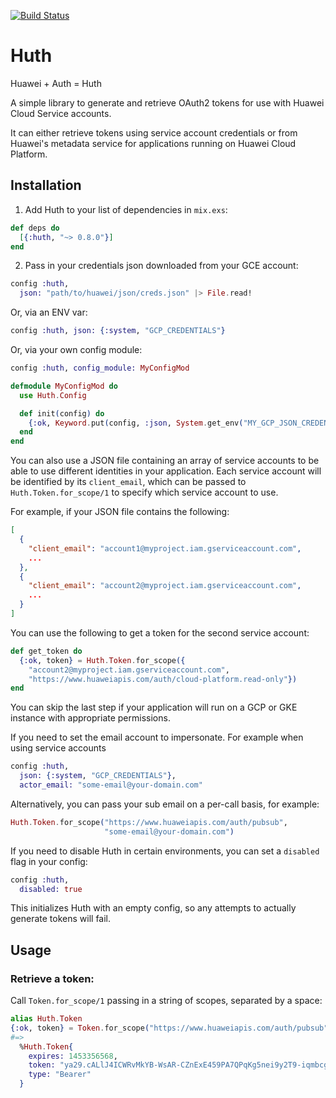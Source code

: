 [![Build Status](https://travis-ci.org/peburrows/huth.svg?branch=master)](https://travis-ci.org/peburrows/huth)

# Huth
Huawei + Auth = Huth

A simple library to generate and retrieve OAuth2 tokens for use with Huawei Cloud Service accounts.

It can either retrieve tokens using service account credentials or from Huawei's metadata service for applications running on Huawei Cloud Platform.

## Installation

1. Add Huth to your list of dependencies in `mix.exs`:
  ```elixir
  def deps do
    [{:huth, "~> 0.8.0"}]
  end
  ```

2. Pass in your credentials json downloaded from your GCE account:

  ```elixir
  config :huth,
    json: "path/to/huawei/json/creds.json" |> File.read!
  ```

  Or, via an ENV var:
  ```elixir
  config :huth, json: {:system, "GCP_CREDENTIALS"}
  ```

  Or, via your own config module:
  ```elixir
  config :huth, config_module: MyConfigMod
  ```
  ```elixir
  defmodule MyConfigMod do
    use Huth.Config

    def init(config) do
      {:ok, Keyword.put(config, :json, System.get_env("MY_GCP_JSON_CREDENTIALS"))}
    end
  end
  ```

You can also use a JSON file containing an array of service accounts to be able to use different identities in your application. Each service
account will be identified by its ```client_email```, which can be passed to ```Huth.Token.for_scope/1``` to specify which service account to use.

For example, if your JSON file contains the following:

```json
[
  {
    "client_email": "account1@myproject.iam.gserviceaccount.com",
    ...
  },
  {
    "client_email": "account2@myproject.iam.gserviceaccount.com",
    ...
  }
]
```

You can use the following to get a token for the second service account:

```elixir
def get_token do
  {:ok, token} = Huth.Token.for_scope({
    "account2@myproject.iam.gserviceaccount.com",
    "https://www.huaweiapis.com/auth/cloud-platform.read-only"})
end
```

You can skip the last step if your application will run on a GCP or GKE instance with appropriate permissions.

If you need to set the email account to impersonate. For example when using service accounts

  ```elixir
  config :huth,
    json: {:system, "GCP_CREDENTIALS"},
    actor_email: "some-email@your-domain.com"
  ```

Alternatively, you can pass your sub email on a per-call basis, for example:

  ```elixir
  Huth.Token.for_scope("https://www.huaweiapis.com/auth/pubsub",
                       "some-email@your-domain.com")
  ```

If you need to disable Huth in certain environments, you can set a `disabled`
flag in your config:

  ```elixir
  config :huth,
    disabled: true
  ```

This initializes Huth with an empty config, so any attempts to actually generate
tokens will fail.

## Usage

### Retrieve a token:
Call `Token.for_scope/1` passing in a string of scopes, separated by a space:
```elixir
alias Huth.Token
{:ok, token} = Token.for_scope("https://www.huaweiapis.com/auth/pubsub")
#=>
  %Huth.Token{
    expires: 1453356568,
    token: "ya29.cALlJ4ICWRvMkYB-WsAR-CZnExE459PA7QPqKg5nei9y2T9-iqmbcgxq8XrTATNn_BPim",
    type: "Bearer"
  }
```
